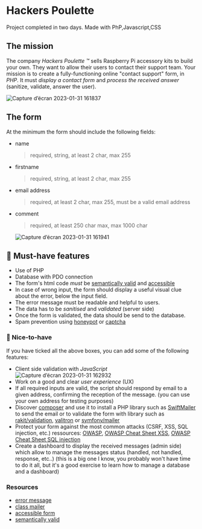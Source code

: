 # Hackers Poulette

Project completed in two days. Made with PhP,Javascript,CSS
## The mission

The company _Hackers Poulette ™_ sells Raspberry Pi accessory kits to build
your own. They want to allow their users to contact their support team. Your
mission is to create a fully-functioning online "contact support" form, in _PHP_. It must _display a contact form_ and _process the received answer_ (sanitize, validate, answer the user).

![Capture d’écran 2023-01-31 161837](https://user-images.githubusercontent.com/117506113/215803094-7bf324e0-f40c-4a65-b4b7-9e77601e2cb4.png)

## The form

At the minimum the form should include the following fields:

-   name
    > required, string, at least 2 char, max 255
-   firstname
    > required, string, at least 2 char, max 255
-   email address
    > required, at least 2 char, max 255, must be a valid email address
-   comment
    > required, at least 250 char max, max 1000 char

    ![Capture d’écran 2023-01-31 161941](https://user-images.githubusercontent.com/117506113/215803322-6c417d2f-f0c1-4d1e-a357-e401dff63188.png)



## 🌱 Must-have features

-   Use of PHP
-   Database with PDO connection
-   The form's html code _must_ be [semantically valid](https://www.w3.org/2001/sw/wiki/W3C_Validator) and [accessible](https://formspree.io/blog/accessible-forms/)
-   In case of wrong input, the form should display a useful visual clue about the error, below the input field.
-   The error message must be readable and helpful to users.
-   The data has to be _sanitised_ and _validated_ (server side)
-   Once the form is validated, the data should be send to the database.
-   Spam prevention using [honeypot](https://www.google.com/search?q=honeypot+spam+prevention) or [captcha](https://www.google.com/search?q=captcha+spam+prevention)

### 🌼 Nice-to-have

If you have ticked all the above boxes, you can add some of the following features:

-   Client side validation with _JavaScript_
![Capture d’écran 2023-01-31 162932](https://user-images.githubusercontent.com/117506113/215803616-bcb24890-c112-4695-a383-d0ddf104ba9a.png)
-   Work on a good and clear _user experience_ (UX)
-   If all required inputs are valid, the script should respond by email to a given address, confirming the reception of the message. (you can use your own address for testing purposes)
-   Discover [composer](https://getcomposer.org/doc/00-intro.md) and use it to install a PHP library such as [SwiftMailer](https://symfony.com/doc/current/mailer.html) to send the email or to validate the form with library such as [rakit/validation](https://github.com/rakit/validation), [valitron](https://github.com/vlucas/valitron) or [symfony/mailer](https://symfony.com/doc/current/mailer.html)
-   Protect your form against the most common attacks (CSRF, XSS, SQL injection, etc.) ressources: [OWASP](https://owasp.org/www-project-top-ten/), [OWASP Cheat Sheet XSS](https://cheatsheetseries.owasp.org/cheatsheets/Cross_Site_Scripting_Prevention_Cheat_Sheet.html), [OWASP Cheat Sheet SQL injection](https://cheatsheetseries.owasp.org/cheatsheets/SQL_Injection_Prevention_Cheat_Sheet.html)
-   Create a dashboard to display the received messages (admin side) which allow to manage the messages status (handled, not handled, response, etc..) (this is a big one I know, you probably won't have time to do it all, but it's a good exercise to learn how to manage a database and a dashboard)

### Resources

-   [error message](http://uxmas.com/2012/the-4-hs-of-writing-error-messages)
-   [class mailer](https://github.com/PHPMailer/PHPMailer)
-   [accessible form](https://formspree.io/blog/accessible-forms/)
-   [semantically valid](https://www.w3.org/2001/sw/wiki/W3C_Validator)